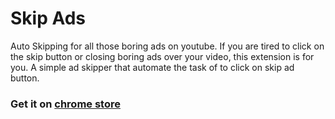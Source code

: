 # Skip Ads
Auto Skipping for all those boring ads on youtube.
If you are tired to click on the skip button or closing boring ads over your video, this extension is for you.
A simple ad skipper that automate the task of to click on skip ad button.

### Get it on [chrome store](https://chrome.google.com/webstore/detail/skip-ads/gmkohmponbmhggcpigfkcadabcjnckii)
